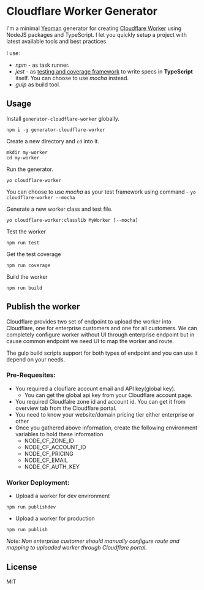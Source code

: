 # Cloudflare Worker Generator

I'm a minimal [Yeoman](http://yeoman.io) generator for creating [Cloudflare Worker](https://developers.cloudflare.com/workers/) using NodeJS packages and TypeScript. I let you quickly setup a project with latest available tools and best practices.

I use:

- _npm_ - as task runner.
- _jest_ - as [testing and coverage framework](https://facebook.github.io/jest/) to write specs in **TypeScript** itself. You can choose to use _mocha_ instead.
- _gulp_ as build tool.
## Usage

Install `generator-cloudflare-worker` globally.

```
npm i -g generator-cloudflare-worker
```

Create a new directory and `cd` into it.

```
mkdir my-worker
cd my-worker
```

Run the generator.

```
yo cloudflare-worker
```

You can choose to use _mocha_ as your test framework using command - `yo cloudflare-worker --mocha`


Generate a new worker class and test file.

```
yo cloudflare-worker:classlib MyWorker [--mocha]
```

Test the worker
```
npm run test
```

Get the test coverage
```
npm run coverage
```

Build the worker
```
npm run build
```

## Publish the worker
Cloudflare provides two set of endpoint to upload the worker into Cloudflare, one for enterprise customers and one for all customers. We can completely configure worker without UI through enterprise endpoint but in cause common endpoint we need UI to map the worker and route. 

The gulp build scripts support for both types of endpoint and you can use it depend on your needs.

### Pre-Requesites:
* You required a clouflare account email and API key(global key).
    * You can get the global api key from your Cloudflare account page.
* You required Cloudfalre zone id and account id. You can get it from overview tab from the Cloudflare portal.
* You need to know your website/domain pricing tier either enterprise or other
* Once you gathered above information, create the following environment variables to hold these information
    * NODE_CF_ZONE_ID
    * NODE_CF_ACCOUNT_ID
    * NODE_CF_PRICING
    * NODE_CF_EMAIL
    * NODE_CF_AUTH_KEY

### Worker Deployment:
* Upload a worker for dev environment
```
npm run publishdev
```
* Upload a worker for production
```
npm run publish
```
_*Note:*_
_Non enterprise customer should manually configure route and mapping to uploaded worker through Cloudflare portal._

## License

MIT
